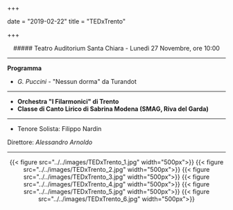 +++

date = "2019-02-22"
title = "TEDxTrento"

+++

<center>
##### Teatro Auditorium Santa Chiara - Lunedì 27 Novembre, ore 10:00
</center>

---

**Programma**

* *G. Puccini* - "Nessun dorma" da Turandot


---

* **Orchestra "I Filarmonici" di Trento**
* **Classe di Canto Lirico di Sabrina Modena (SMAG,  Riva del Garda)**

---

* Tenore Solista: Filippo Nardin


Direttore: *Alessandro Arnoldo*

---

<center>

{{< figure src="../../images/TEDxTrento_1.jpg" width="500px">}}
{{< figure src="../../images/TEDxTrento_2.jpg" width="500px">}}
{{< figure src="../../images/TEDxTrento_3.jpg" width="500px">}}
{{< figure src="../../images/TEDxTrento_4.jpg" width="500px">}}
{{< figure src="../../images/TEDxTrento_5.jpg" width="500px">}}
{{< figure src="../../images/TEDxTrento_6.jpg" width="500px">}}

</center>